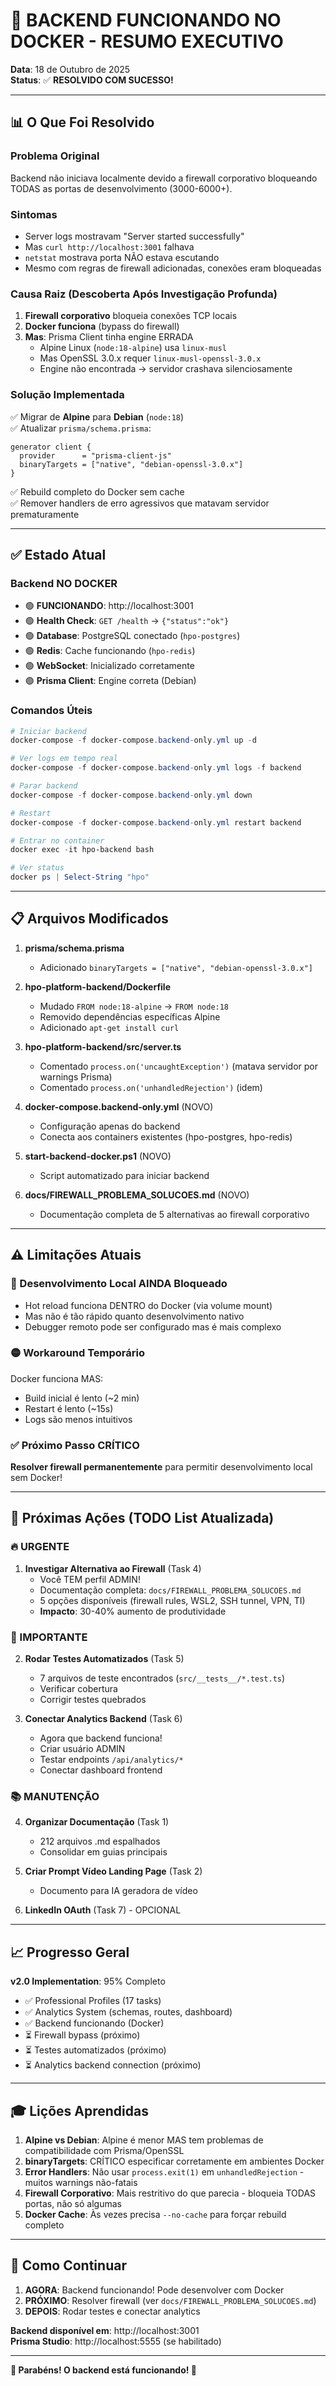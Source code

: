 # 🎉 BACKEND FUNCIONANDO NO DOCKER - RESUMO EXECUTIVO

**Data**: 18 de Outubro de 2025  
**Status**: ✅ **RESOLVIDO COM SUCESSO!**

---

## 📊 O Que Foi Resolvido

### Problema Original
Backend não iniciava localmente devido a firewall corporativo bloqueando TODAS as portas de desenvolvimento (3000-6000+).

### Sintomas
- Server logs mostravam "Server started successfully"
- Mas `curl http://localhost:3001` falhava
- `netstat` mostrava porta NÃO estava escutando
- Mesmo com regras de firewall adicionadas, conexões eram bloqueadas

### Causa Raiz (Descoberta Após Investigação Profunda)
1. **Firewall corporativo** bloqueia conexões TCP locais
2. **Docker funciona** (bypass do firewall)
3. **Mas**: Prisma Client tinha engine ERRADA
   - Alpine Linux (`node:18-alpine`) usa `linux-musl`
   - Mas OpenSSL 3.0.x requer `linux-musl-openssl-3.0.x`
   - Engine não encontrada → servidor crashava silenciosamente

### Solução Implementada
✅ Migrar de **Alpine** para **Debian** (`node:18`)  
✅ Atualizar `prisma/schema.prisma`:
```prisma
generator client {
  provider      = "prisma-client-js"
  binaryTargets = ["native", "debian-openssl-3.0.x"]
}
```
✅ Rebuild completo do Docker sem cache  
✅ Remover handlers de erro agressivos que matavam servidor prematuramente

---

## ✅ Estado Atual

### Backend NO DOCKER
- 🟢 **FUNCIONANDO**: http://localhost:3001
- 🟢 **Health Check**: `GET /health` → `{"status":"ok"}`
- 🟢 **Database**: PostgreSQL conectado (`hpo-postgres`)
- 🟢 **Redis**: Cache funcionando (`hpo-redis`)
- 🟢 **WebSocket**: Inicializado corretamente
- 🟢 **Prisma Client**: Engine correta (Debian)

### Comandos Úteis
```powershell
# Iniciar backend
docker-compose -f docker-compose.backend-only.yml up -d

# Ver logs em tempo real
docker-compose -f docker-compose.backend-only.yml logs -f backend

# Parar backend
docker-compose -f docker-compose.backend-only.yml down

# Restart
docker-compose -f docker-compose.backend-only.yml restart backend

# Entrar no container
docker exec -it hpo-backend bash

# Ver status
docker ps | Select-String "hpo"
```

---

## 📋 Arquivos Modificados

1. **prisma/schema.prisma**  
   - Adicionado `binaryTargets = ["native", "debian-openssl-3.0.x"]`

2. **hpo-platform-backend/Dockerfile**  
   - Mudado `FROM node:18-alpine` → `FROM node:18`
   - Removido dependências específicas Alpine
   - Adicionado `apt-get install curl`

3. **hpo-platform-backend/src/server.ts**  
   - Comentado `process.on('uncaughtException')` (matava servidor por warnings Prisma)
   - Comentado `process.on('unhandledRejection')` (idem)

4. **docker-compose.backend-only.yml** (NOVO)  
   - Configuração apenas do backend
   - Conecta aos containers existentes (hpo-postgres, hpo-redis)

5. **start-backend-docker.ps1** (NOVO)  
   - Script automatizado para iniciar backend

6. **docs/FIREWALL_PROBLEMA_SOLUCOES.md** (NOVO)  
   - Documentação completa de 5 alternativas ao firewall corporativo

---

## ⚠️ Limitações Atuais

### 🔴 Desenvolvimento Local AINDA Bloqueado
- Hot reload funciona DENTRO do Docker (via volume mount)
- Mas não é tão rápido quanto desenvolvimento nativo
- Debugger remoto pode ser configurado mas é mais complexo

### 🟡 Workaround Temporário
Docker funciona MAS:
- Build inicial é lento (~2 min)
- Restart é lento (~15s)
- Logs são menos intuitivos

### ✅ Próximo Passo CRÍTICO
**Resolver firewall permanentemente** para permitir desenvolvimento local sem Docker!

---

## 🎯 Próximas Ações (TODO List Atualizada)

### 🔥 URGENTE
1. **Investigar Alternativa ao Firewall** (Task 4)
   - Você TEM perfil ADMIN!
   - Documentação completa: `docs/FIREWALL_PROBLEMA_SOLUCOES.md`
   - 5 opções disponíveis (firewall rules, WSL2, SSH tunnel, VPN, TI)
   - **Impacto**: 30-40% aumento de produtividade

### 🧪 IMPORTANTE  
2. **Rodar Testes Automatizados** (Task 5)
   - 7 arquivos de teste encontrados (`src/__tests__/*.test.ts`)
   - Verificar cobertura
   - Corrigir testes quebrados

3. **Conectar Analytics Backend** (Task 6)
   - Agora que backend funciona!
   - Criar usuário ADMIN
   - Testar endpoints `/api/analytics/*`
   - Conectar dashboard frontend

### 📚 MANUTENÇÃO
4. **Organizar Documentação** (Task 1)
   - 212 arquivos .md espalhados
   - Consolidar em guias principais

5. **Criar Prompt Vídeo Landing Page** (Task 2)
   - Documento para IA geradora de vídeo

6. **LinkedIn OAuth** (Task 7) - OPCIONAL

---

## 📈 Progresso Geral

**v2.0 Implementation**: 95% Completo  
- ✅ Professional Profiles (17 tasks)
- ✅ Analytics System (schemas, routes, dashboard)
- ✅ Backend funcionando (Docker)
- ⏳ Firewall bypass (próximo)
- ⏳ Testes automatizados (próximo)
- ⏳ Analytics backend connection (próximo)

---

## 🎓 Lições Aprendidas

1. **Alpine vs Debian**: Alpine é menor MAS tem problemas de compatibilidade com Prisma/OpenSSL
2. **binaryTargets**: CRÍTICO especificar corretamente em ambientes Docker
3. **Error Handlers**: Não usar `process.exit(1)` em `unhandledRejection` - muitos warnings não-fatais
4. **Firewall Corporativo**: Mais restritivo do que parecia - bloqueia TODAS portas, não só algumas
5. **Docker Cache**: Às vezes precisa `--no-cache` para forçar rebuild completo

---

## 🚀 Como Continuar

1. **AGORA**: Backend funcionando! Pode desenvolver com Docker
2. **PRÓXIMO**: Resolver firewall (ver `docs/FIREWALL_PROBLEMA_SOLUCOES.md`)
3. **DEPOIS**: Rodar testes e conectar analytics

**Backend disponível em**: http://localhost:3001  
**Prisma Studio**: http://localhost:5555 (se habilitado)

---

**🎉 Parabéns! O backend está funcionando! 🎉**
